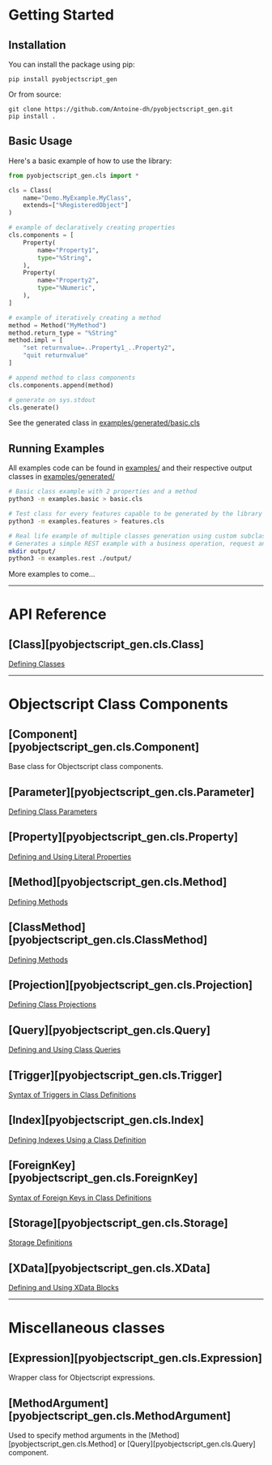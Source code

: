 # Getting Started

## Installation

You can install the package using pip:

```shell
pip install pyobjectscript_gen
```

Or from source:

```shell
git clone https://github.com/Antoine-dh/pyobjectscript_gen.git
pip install .
```

## Basic Usage

Here's a basic example of how to use the library:

```python
from pyobjectscript_gen.cls import *

cls = Class(
    name="Demo.MyExample.MyClass",
    extends=["%RegisteredObject"]
)

# example of declaratively creating properties
cls.components = [
    Property(
        name="Property1",
        type="%String",
    ),
    Property(
        name="Property2",
        type="%Numeric",
    ),
]

# example of iteratively creating a method
method = Method("MyMethod")
method.return_type = "%String"
method.impl = [
    "set returnvalue=..Property1_..Property2",
    "quit returnvalue"
]

# append method to class components
cls.components.append(method)

# generate on sys.stdout
cls.generate()
```

See the generated class in [examples/generated/basic.cls](https://github.com/Antoine-dh/pyobjectscript_gen/blob/main/examples/generated/basic.cls)

## Running Examples

All examples code can be found in [examples/](https://github.com/Antoine-dh/pyobjectscript_gen/blob/main/examples/) and their respective output classes in [examples/generated/](https://github.com/Antoine-dh/pyobjectscript_gen/blob/main/examples/generated/)

```bash
# Basic class example with 2 properties and a method
python3 -m examples.basic > basic.cls

# Test class for every features capable to be generated by the library
python3 -m examples.features > features.cls

# Real life example of multiple classes generation using custom subclasses of the library's components
# Generates a simple REST example with a business operation, request and response classes in the specified directory
mkdir output/
python3 -m examples.rest ./output/
```

More examples to come...

---
# API Reference

## [Class][pyobjectscript_gen.cls.Class]
[Defining Classes](https://docs.intersystems.com/irislatest/csp/docbook/Doc.View.cls?KEY=GOBJ_classes)

---
# Objectscript Class Components

## [Component][pyobjectscript_gen.cls.Component]
Base class for Objectscript class components.

## [Parameter][pyobjectscript_gen.cls.Parameter]
[Defining Class Parameters](https://docs.intersystems.com/irislatest/csp/docbook/Doc.View.cls?KEY=GOBJ_parameters#GOBJ_parameters_def)

## [Property][pyobjectscript_gen.cls.Property]
[Defining and Using Literal Properties](https://docs.intersystems.com/irislatest/csp/docbook/DocBook.UI.Page.cls?KEY=GOBJ_proplit)

## [Method][pyobjectscript_gen.cls.Method]
[Defining Methods](https://docs.intersystems.com/irislatest/csp/docbook/DocBook.UI.Page.cls?KEY=GOBJ_methods)

## [ClassMethod][pyobjectscript_gen.cls.ClassMethod]
[Defining Methods](https://docs.intersystems.com/irislatest/csp/docbook/DocBook.UI.Page.cls?KEY=GOBJ_methods)

## [Projection][pyobjectscript_gen.cls.Projection]
[Defining Class Projections](https://docs.intersystems.com/irislatest/csp/docbook/DocBook.UI.Page.cls?KEY=GOBJ_projections)

## [Query][pyobjectscript_gen.cls.Query]
[Defining and Using Class Queries](https://docs.intersystems.com/irislatest/csp/docbook/DocBook.UI.Page.cls?KEY=GOBJ_queries)

## [Trigger][pyobjectscript_gen.cls.Trigger]
[Syntax of Triggers in Class Definitions](https://docs.intersystems.com/irislatest/csp/docbook/Doc.View.cls?KEY=ROBJ_trigger_syntax)

## [Index][pyobjectscript_gen.cls.Index]
[Defining Indexes Using a Class Definition](https://docs.intersystems.com/irislatest/csp/docbook/DocBook.UI.Page.cls?KEY=GSOD_indexes#GSOD_indexes_def_cls)

## [ForeignKey][pyobjectscript_gen.cls.ForeignKey]
[Syntax of Foreign Keys in Class Definitions](https://docs.intersystems.com/irislatest/csp/docbook/DocBook.UI.Page.cls?KEY=ROBJ_foreignkey_syntax)

## [Storage][pyobjectscript_gen.cls.Storage]
[Storage Definitions](https://docs.intersystems.com/irislatest/csp/docbook/Doc.View.cls?KEY=GOBJ_storage)

## [XData][pyobjectscript_gen.cls.XData]
[Defining and Using XData Blocks](https://docs.intersystems.com/irislatest/csp/docbook/Doc.View.cls?KEY=GOBJ_xdata)

---
# Miscellaneous classes

## [Expression][pyobjectscript_gen.cls.Expression]
Wrapper class for Objectscript expressions.

## [MethodArgument][pyobjectscript_gen.cls.MethodArgument]
Used to specify method arguments in the [Method][pyobjectscript_gen.cls.Method] or [Query][pyobjectscript_gen.cls.Query] component.
